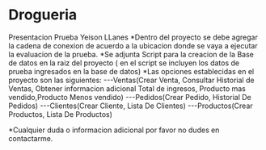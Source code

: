 # Drogueria

Presentacion Prueba Yeison LLanes
*Dentro del proyecto se debe agregar la cadena de conexion de acuerdo a la ubicacion donde se vaya a ejecutar la evaluacion de la prueba.
*Se adjunta Script para la creacion de la Base de datos en la raiz del proyecto ( en el script se incluyen los datos de prueba ingresados en la base de datos)
*Las opciones establecidas en el proyecto son las siguientes:
---Ventas(Crear Venta, Consultar Historial de Ventas, Obtener informacion adicional Total de ingresos, Producto mas vendido,Producto Menos vendido)
---Pedidos(Crear Pedido, Historial De Pedidos)
---Clientes(Crear Cliente, Lista De Clientes)
---Productos(Crear Productos, Lista De Productos)


*Cualquier duda o informacion adicional por favor no dudes en contactarme.
